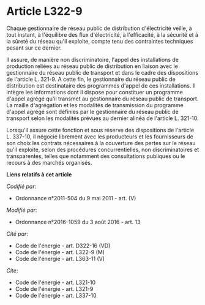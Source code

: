 # Article L322-9

Chaque gestionnaire de réseau public de distribution d'électricité veille, à tout instant, à l'équilibre des flux
d'électricité, à l'efficacité, à la sécurité et à la sûreté du réseau qu'il exploite, compte tenu des contraintes techniques
pesant sur ce dernier. 

Il assure, de manière non discriminatoire, l'appel des installations de production reliées au réseau public de distribution
en liaison avec le gestionnaire du réseau public de transport et dans le cadre des dispositions de l'article L. 321-9. A
cette fin, le gestionnaire du réseau public de distribution est destinataire des programmes d'appel de ces installations. Il
intègre les informations dont il dispose pour constituer un programme d'appel agrégé qu'il transmet au gestionnaire du réseau
public de transport. La maille d'agrégation et les modalités de transmission du programme d'appel agrégé sont définies par le
gestionnaire du réseau public de transport selon les modalités prévues au dernier alinéa de l'article L. 321-10. 

Lorsqu'il assure cette fonction et sous réserve des dispositions de l'article L. 337-10, il négocie librement avec les
producteurs et les fournisseurs de son choix les contrats nécessaires à la couverture des pertes sur le réseau qu'il
exploite, selon des procédures concurrentielles, non discriminatoires et transparentes, telles que notamment des
consultations publiques ou le recours à des marchés organisés.

**Liens relatifs à cet article**

_Codifié par_:

  - Ordonnance n°2011-504 du 9 mai 2011 - art. (V)

_Modifié par_:

  - Ordonnance n°2016-1059 du 3 août 2016 - art. 13

_Cité par_:

  - Code de l'énergie - art. D322-16 (VD)
  - Code de l'énergie - art. L322-9 (M)
  - Code de l'énergie - art. L363-11 (V)

_Cite_:

  - Code de l'énergie - art. L321-10
  - Code de l'énergie - art. L321-9
  - Code de l'énergie - art. L337-10
